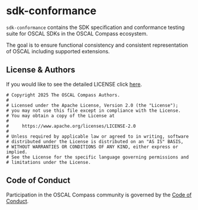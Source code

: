 # sdk-conformance

`sdk-conformance` contains the SDK specification and conformance testing suite for OSCAL SDKs in the OSCAL Compass ecosystem.

The goal is to ensure functional consistency and consistent representation of OSCAL including supported extensions.

## License & Authors

If you would like to see the detailed LICENSE click [here](LICENSE).
```text
# Copyright 2025 The OSCAL Compass Authors.
#
# Licensed under the Apache License, Version 2.0 (the "License");
# you may not use this file except in compliance with the License.
# You may obtain a copy of the License at
#
#     https://www.apache.org/licenses/LICENSE-2.0
#
# Unless required by applicable law or agreed to in writing, software
# distributed under the License is distributed on an "AS IS" BASIS,
# WITHOUT WARRANTIES OR CONDITIONS OF ANY KIND, either express or implied.
# See the License for the specific language governing permissions and
# limitations under the License.
```

## Code of Conduct

Participation in the OSCAL Compass community is governed by the [Code of Conduct](https://github.com/oscal-compass/community/blob/main/CODE_OF_CONDUCT.md).

